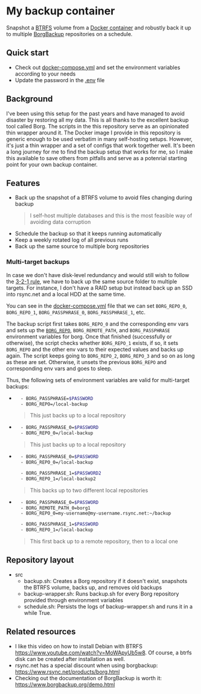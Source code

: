 # My backup container

Snapshot a [BTRFS](https://docs.kernel.org/filesystems/btrfs.html) volume from a [Docker container](https://www.docker.com/) and robustly back it up to multiple [BorgBackup](https://borgbackup.readthedocs.io/en/stable/index.html) repositories on a schedule.

## Quick start

- Check out [docker-compose.yml](docker-compose.yml) and set the environment variables according to your needs
- Update the password in the [.env](.env) file

## Background

I've been using this setup for the past years and have managed to avoid disaster by restoring all my data. This is all thanks to the excellent backup tool called Borg. The scripts in the this repository serve as an opinionated thin wrapper around it. The Docker image I provide in this repository is generic enough to be used verbatim in many self-hosting setups. However, it's just a thin wrapper and a set of configs that work together well. It's been a long journey for me to find the backup setup that works for me, so I make this available to save others from pitfalls and serve as a potenrial starting point for your own backup container.

## Features

- Back up the snapshot of a BTRFS volume to avoid files changing during backup
  > I self-host multiple databases and this is the most feasible way of avoiding data corruption
- Schedule the backup so that it keeps running automatically
- Keep a weekly rotated log of all previous runs
- Back up the same source to multiple borg repositories

### Multi-target backups

In case we don't have disk-level redundancy and would still wish to follow the [3-2-1 rule](https://en.wikipedia.org/wiki/Backup), we have to back up the same source folder to multiple targets. For instance, I don't have a RAID setup but instead back up an SSD into rsync.net and a local HDD at the same time.

You can see in the [docker-compose.yml](docker-compose.yml) file that we can set `BORG_REPO_0`, `BORG_REPO_1`, `BORG_PASSPHRASE_0`, `BORG_PASSPHRASE_1`, etc.

The backup script first takes `BORG_REPO_0` and the corresponding env vars and sets up the [`BORG_REPO`](https://borgbackup.readthedocs.io/en/stable/usage/general.html#repository-urls), `BORG_REMOTE_PATH`, and `BORG_PASSPHRASE` environment variables for borg. Once that finished (successfully or otherwise), the script checks whether `BORG_REPO_1` exists, if so, it sets `BORG_REPO` and the other env vars to their expected values and backs up again. The script keeps going to `BORG_REPO_2`, `BORG_REPO_3` and so on as long as these are set. Otherwise, it unsets the previous `BORG_REPO` and corresponding env vars and goes to sleep.

Thus, the following sets of environment variables are valid for multi-target backups:

- ```sh
    - BORG_PASSPHRASE=$PASSWORD
    - BORG_REPO=/local-backup
  ```

  > This just backs up to a local repository

- ```sh
    - BORG_PASSPHRASE_0=$PASSWORD
    - BORG_REPO_0=/local-backup
  ```

  > This just backs up to a local repository

- ```sh
    - BORG_PASSPHRASE_0=$PASSWORD
    - BORG_REPO_0=/local-backup

    - BORG_PASSPHRASE_1=$PASSWORD2
    - BORG_REPO_1=/local-backup2
  ```

  > This backs up to two different local repositories

- ```sh
    - BORG_PASSPHRASE_0=$PASSWORD
    - BORG_REMOTE_PATH_0=borg1
    - BORG_REPO_0=my-username@my-username.rsync.net:~/backup

    - BORG_PASSPHRASE_1=$PASSWORD
    - BORG_REPO_1=/local-backup
  ```

  > This first back up to a remote repository, then to a local one

## Repository layout

- src
  - backup.sh: Creates a Borg repository if it doesn't exist, snapshots the BTRFS volume, backs up, and removes old backups
  - backup-wrapper.sh: Runs backup.sh for every Borg repository provided through environment variables
  - schedule.sh: Persists the logs of backup-wrapper.sh and runs it in a while True.

## Related resources

- I like this video on how to install Debian with BTRFS https://www.youtube.com/watch?v=MoWApyUb5w8. Of course, a btrfs disk can be created after installation as well.
- rsync.net has a special discount when using borgbackup: https://www.rsync.net/products/borg.html
- Checking out the documentation of BorgBackup is worth it: https://www.borgbackup.org/demo.html
